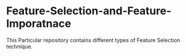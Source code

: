 # Feature-Selection-and-Feature-Imporatnace
This Particular repository contains different types of Feature Selection technique.
